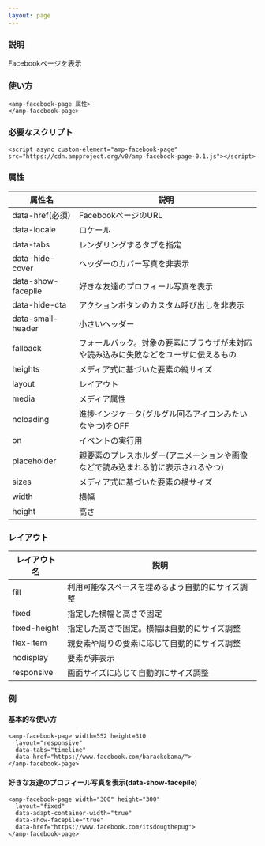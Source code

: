 ```yaml
---
layout: page
---
```


### 説明

Facebookページを表示

### 使い方

    <amp-facebook-page 属性>
    </amp-facebook-page>

### 必要なスクリプト

    <script async custom-element="amp-facebook-page" src="https://cdn.ampproject.org/v0/amp-facebook-page-0.1.js"></script>

### 属性

| 属性名             | 説明                                                   |
|--------------------|--------------------------------------------------------|
| data-href(必須)    | FacebookページのURL                                        |
| data-locale        | ロケール                                                   |
| data-tabs          | レンダリングするタブを指定                                        |
| data-hide-cover    | ヘッダーのカバー写真を非表示                                    |
| data-show-facepile | 好きな友達のプロフィール写真を表示                               |
| data-hide-cta      | アクションボタンのカスタム呼び出しを非表示                             |
| data-small-header  | 小さいヘッダー                                               |
| fallback           | フォールバック。対象の要素にブラウザが未対応や読み込みに失敗などをユーザに伝えるもの |
| heights            | メディア式に基づいた要素の縦サイズ                                 |
| layout             | レイアウト                                                  |
| media              | メディア属性                                               |
| noloading          | 進捗インジケータ(グルグル回るアイコンみたいなやつ)をOFF                      |
| on                 | イベントの実行用                                            |
| placeholder        | 親要素のプレスホルダー(アニメーションや画像などで読み込まれる前に表示されるやつ)    |
| sizes              | メディア式に基づいた要素の横サイズ                                 |
| width              | 横幅                                                   |
| height             | 高さ                                                    |

### レイアウト

| レイアウト名      | 説明                               |
|--------------|----------------------------------|
| fill         | 利用可能なスペースを埋めるよう自動的にサイズ調整 |
| fixed        | 指定した横幅と高さで固定                |
| fixed-height | 指定した高さで固定。横幅は自動的にサイズ調整 |
| flex-item    | 親要素や周りの要素に応じて自動的にサイズ調整 |
| nodisplay    | 要素が非表示                        |
| responsive   | 画面サイズに応じて自動的にサイズ調整         |

### 例

#### 基本的な使い方

    <amp-facebook-page width=552 height=310
      layout="responsive"
      data-tabs="timeline"
      data-href="https://www.facebook.com/barackobama/">
    </amp-facebook-page>

#### 好きな友達のプロフィール写真を表示(data-show-facepile)

    <amp-facebook-page width="300" height="300"
      layout="fixed"
      data-adapt-container-width="true"
      data-show-facepile="true"
      data-href="https://www.facebook.com/itsdougthepug">
    </amp-facebook-page>
